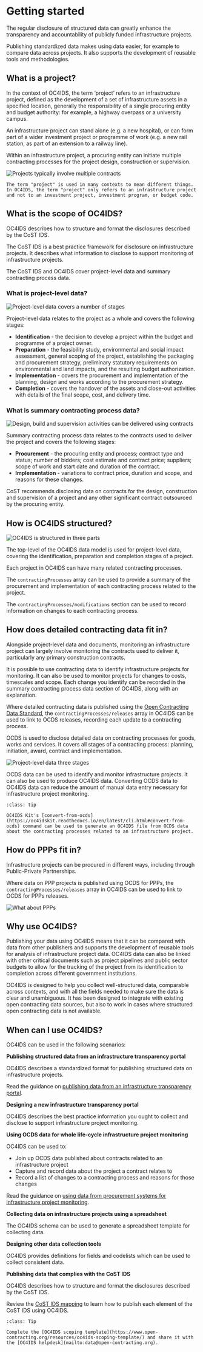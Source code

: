 # Getting started

The regular disclosure of structured data can greatly enhance the transparency and accountability of publicly funded infrastructure projects.

Publishing standardized data makes using data easier, for example to compare data across projects. It also supports the development of reusable tools and methodologies.

## What is a project?

In the context of OC4IDS, the term ‘project’ refers to an infrastructure project, defined as the development of a set of infrastructure assets in a specified location, generally the responsibility of a single procuring entity and budget authority: for example, a highway overpass or a university campus.

An infrastructure project can stand alone (e.g. a new hospital), or can form part of a wider investment project or programme of work (e.g. a new rail station, as part of an extension to a railway line).

Within an infrastructure project, a procuring entity can initiate multiple contracting processes for the project design, construction or supervision.

![Projects typically involve multiple contracts](../_static/images/diagram-project-contracting-process.png)

```{tip}
The term "project" is used in many contexts to mean different things. In OC4IDS, the term "project" only refers to an infrastructure project and not to an investment project, investment program, or budget code.
```

## What is the scope of OC4IDS?

OC4IDS describes how to structure and format the disclosures described by the CoST IDS.

The CoST IDS is a best practice framework for disclosure on infrastructure projects. It describes what information to disclose to support monitoring of infrastructure projects.

The CoST IDS and OC4IDS cover project-level data and summary contracting process data.

### What is project-level data?

![Project-level data covers a number of stages](../_static/images/diagram-project-phases.png)

Project-level data relates to the project as a whole and covers the following stages:

* **Identification** - the decision to develop a project within the budget and programme of a project owner.
* **Preparation** - the feasibility study, environmental and social impact assessment, general scoping of the project, establishing the packaging and procurement strategy, preliminary statutory requirements on environmental and land impacts, and the resulting budget authorization.
* **Implementation** - covers the procurement and implementation of the planning, design and works according to the procurement strategy.
* **Completion** - covers the handover of the assets and close-out activities with details of the final scope, cost, and delivery time.

### What is summary contracting process data?

![Design, build and supervision activities can be delivered using contracts](../_static/images/diagram-project-contract-summary.png)

Summary contracting process data relates to the contracts used to deliver the project and covers the following stages:

* **Procurement** - the procuring entity and process; contract type and status; number of bidders; cost estimate and contract price; suppliers; scope of work and start date and duration of the contract.
* **Implementation** - variations to contract price, duration and scope, and reasons for these changes.

CoST recommends disclosing data on contracts for the design, construction and supervision of a project and any other significant contract outsourced by the procuring entity.

## How is OC4IDS structured?

![OC4IDS is structured in three parts](../_static/images/diagram-toplevel-summary.png)

The top-level of the OC4IDS data model is used for project-level data, covering the identification, preparation and completion stages of a project.

Each project in OC4IDS can have many related contracting processes.

The `contractingProcesses` array can be used to provide a summary of the procurement and implementation of each contracting process related to the project.

The `contractingProcesses/modifications` section can be used to record information on changes to each contracting process.

## How does detailed contracting data fit in?

Alongside project-level data and documents, monitoring an infrastructure project can largely involve monitoring the contracts used to deliver it, particularly any primary construction contracts.

It is possible to use contracting data to identify infrastructure projects for monitoring. It can also be used to monitor projects for changes to costs, timescales and scope. Each change you identify can be recorded in the summary contracting process data section of OC4IDS, along with an explanation.

Where detailed contracting data is published using the [Open Contracting Data Standard](http://standard.open-contracting.org), the `contractingProcesses/releases` array in OC4IDS can be used to link to OCDS releases, recording each update to a contracting process.

OCDS is used to disclose detailed data on contracting processes for goods, works and services. It covers all stages of a contracting process: planning, initiation, award, contract and implementation.

![Project-level data three stages](../_static/images/diagram-project-level-data-spec-update.png)

OCDS data can be used to identify and monitor infrastructure projects. It can also be used to produce OC4IDS data. Converting OCDS data to OC4IDS data can reduce the amount of manual data entry necessary for infrastructure project monitoring.

```{admonition} Tool
:class: tip

OC4IDS Kit's [convert-from-ocds](https://oc4idskit.readthedocs.io/en/latest/cli.html#convert-from-ocds) command can be used to generate an OC4IDS file from OCDS data about the contracting processes related to an infrastructure project.
```

## How do PPPs fit in?

Infrastructure projects can be procured in different ways, including through Public-Private Partnerships.

Where data on PPP projects is published using OCDS for PPPs, the `contractingProcesses/releases` array in OC4IDS can be used to link to OCDS for PPPs releases.

![What about PPPs](../_static/images/diagram-ppp.png)

## Why use OC4IDS?

Publishing your data using OC4IDS means that it can be compared with data from other publishers and supports the development of reusable tools for analysis of infrastructure project data. OC4IDS data can also  be linked with other critical documents such as project pipelines and public sector budgets to allow for the tracking of the project from its identification to completion across different government institutions.

OC4IDS is designed to help you collect well-structured data, comparable across contexts, and with all the fields needed to make sure the data is clear and unambiguous. It has been designed to integrate with existing open contracting data sources, but also to work in cases where structured open contracting data is not available.

## When can I use OC4IDS?

OC4IDS can be used in the following scenarios:

**Publishing structured data from an infrastructure transparency portal**

OC4IDS describes a standardized format for publishing structured data on infrastructure projects.

Read the guidance on [publishing data from an infrastructure transparency portal](https://standard.open-contracting.org/infrastructure/latest/en/guidance/publishing/).

**Designing a new infrastructure transparency portal**

OC4IDS describes the best practice information you ought to collect and disclose to support infrastructure project monitoring.

**Using OCDS data for whole life-cycle infrastructure project monitoring**

OC4IDS can be used to:

* Join up OCDS data published about contracts related to an infrastructure project
* Capture and record data about the project a contract relates to
* Record a list of changes to a contracting process and reasons for those changes

Read the guidance on [using data from procurement systems for infrastructure project monitoring](https://standard.open-contracting.org/infrastructure/latest/en/guidance/using/).

**Collecting data on infrastructure projects using a spreadsheet**

The OC4IDS schema can be used to generate a spreadsheet template for collecting data.

**Designing other data collection tools**

OC4IDS provides definitions for fields and codelists which can be used to collect consistent data.

**Publishing data that complies with the CoST IDS**

OC4IDS describes how to structure and format the disclosures described by the CoST IDS.

Review the [CoST IDS mapping](https://standard.open-contracting.org/infrastructure/latest/en/cost/) to learn how to publish each element of the CoST IDS using OC4IDS.

```{admonition} Are you ready to start using OC4IDS?
:class: Tip

Complete the [OC4IDS scoping template](https://www.open-contracting.org/resources/oc4ids-scoping-template/) and share it with the [OC4IDS helpdesk](mailto:data@open-contracting.org).
```
